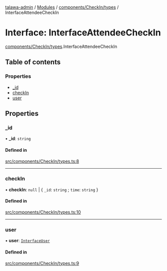 [talawa-admin](../README.md) / [Modules](../modules.md) / [components/CheckIn/types](../modules/components_CheckIn_types.md) / InterfaceAttendeeCheckIn

# Interface: InterfaceAttendeeCheckIn

[components/CheckIn/types](../modules/components_CheckIn_types.md).InterfaceAttendeeCheckIn

## Table of contents

### Properties

- [\_id](components_CheckIn_types.InterfaceAttendeeCheckIn.md#_id)
- [checkIn](components_CheckIn_types.InterfaceAttendeeCheckIn.md#checkin)
- [user](components_CheckIn_types.InterfaceAttendeeCheckIn.md#user)

## Properties

### \_id

• **\_id**: `string`

#### Defined in

[src/components/CheckIn/types.ts:8](https://github.com/Sahi1l-Kumar/talawa-admin/blob/3d595e8/src/components/CheckIn/types.ts#L8)

___

### checkIn

• **checkIn**: ``null`` \| \{ `_id`: `string` ; `time`: `string`  \}

#### Defined in

[src/components/CheckIn/types.ts:10](https://github.com/Sahi1l-Kumar/talawa-admin/blob/3d595e8/src/components/CheckIn/types.ts#L10)

___

### user

• **user**: [`InterfaceUser`](components_CheckIn_types.InterfaceUser.md)

#### Defined in

[src/components/CheckIn/types.ts:9](https://github.com/Sahi1l-Kumar/talawa-admin/blob/3d595e8/src/components/CheckIn/types.ts#L9)
